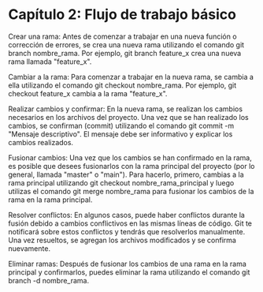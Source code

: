 # **Capítulo 2: Flujo de trabajo básico**

Crear una rama: Antes de comenzar a trabajar en una nueva función o corrección de errores, se crea una nueva rama utilizando el comando git branch nombre_rama. Por ejemplo, git branch feature_x crea una nueva rama llamada "feature_x".

Cambiar a la rama: Para comenzar a trabajar en la nueva rama, se cambia a ella utilizando el comando git checkout nombre_rama. Por ejemplo, git checkout feature_x cambia a la rama "feature_x".

Realizar cambios y confirmar: En la nueva rama, se realizan los cambios necesarios en los archivos del proyecto. Una vez que se han realizado los cambios, se confirman (commit) utilizando el comando git commit -m "Mensaje descriptivo". El mensaje debe ser informativo y explicar los cambios realizados.

Fusionar cambios: Una vez que los cambios se han confirmado en la rama, es posible que desees fusionarlos con la rama principal del proyecto (por lo general, llamada "master" o "main"). Para hacerlo, primero, cambias a la rama principal utilizando git checkout nombre_rama_principal y luego utilizas el comando git merge nombre_rama para fusionar los cambios de la rama en la rama principal.

Resolver conflictos: En algunos casos, puede haber conflictos durante la fusión debido a cambios conflictivos en las mismas líneas de código. Git te notificará sobre estos conflictos y tendrás que resolverlos manualmente. Una vez resueltos, se agregan los archivos modificados y se confirma nuevamente.

Eliminar ramas: Después de fusionar los cambios de una rama en la rama principal y confirmarlos, puedes eliminar la rama utilizando el comando git branch -d nombre_rama.
